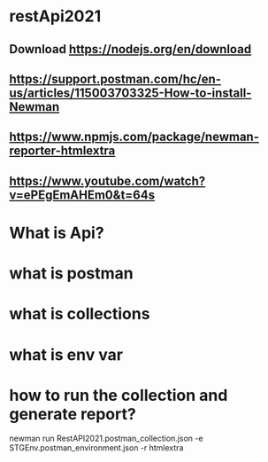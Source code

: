 # restApi2021
## Download https://nodejs.org/en/download

## https://support.postman.com/hc/en-us/articles/115003703325-How-to-install-Newman

## https://www.npmjs.com/package/newman-reporter-htmlextra

## https://www.youtube.com/watch?v=ePEgEmAHEm0&t=64s

# What is Api?

# what is postman

# what is collections

# what is env var

# how to run the collection and generate report?
newman run RestAPI2021.postman_collection.json -e STGEnv.postman_environment.json -r htmlextra

